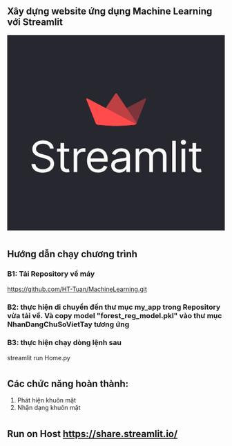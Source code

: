 ## Xây dựng website ứng dụng Machine Learning với Streamlit
![Alt](https://github.com/HT-Tuan/MachineLearning/blob/main/images/streamlit_hero.jpg?raw=true)
#
## Hướng dẫn chạy chương trình
### B1: Tải Repository về máy
https://github.com/HT-Tuan/MachineLearning.git
### B2: thực hiện di chuyển đến thư mục my_app trong Repository vừa tải về. Và copy model "forest_reg_model.pkl" vào thư mục NhanDangChuSoVietTay tương ứng
### B3: thực hiện chạy dòng lệnh sau
streamlit run Home.py  
#
## Các chức năng hoàn thành:
1. Phát hiện khuôn mặt
2. Nhận dạng khuôn mặt
#
## Run on Host https://share.streamlit.io/
